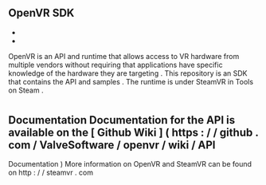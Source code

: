 OpenVR
SDK
-
-
-
OpenVR
is
an
API
and
runtime
that
allows
access
to
VR
hardware
from
multiple
vendors
without
requiring
that
applications
have
specific
knowledge
of
the
hardware
they
are
targeting
.
This
repository
is
an
SDK
that
contains
the
API
and
samples
.
The
runtime
is
under
SteamVR
in
Tools
on
Steam
.
#
#
#
Documentation
Documentation
for
the
API
is
available
on
the
[
Github
Wiki
]
(
https
:
/
/
github
.
com
/
ValveSoftware
/
openvr
/
wiki
/
API
-
Documentation
)
More
information
on
OpenVR
and
SteamVR
can
be
found
on
http
:
/
/
steamvr
.
com
